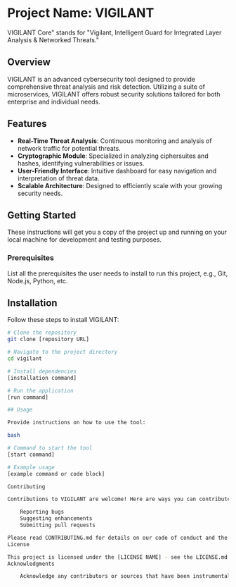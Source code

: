 # Project Name: VIGILANT
VIGILANT Core" stands for "Vigilant, Intelligent Guard for Integrated Layer Analysis & Networked Threats."
## Overview
VIGILANT is an advanced cybersecurity tool designed to provide comprehensive threat analysis and risk detection. Utilizing a suite of microservices, VIGILANT offers robust security solutions tailored for both enterprise and individual needs.

## Features
- **Real-Time Threat Analysis**: Continuous monitoring and analysis of network traffic for potential threats.
- **Cryptographic Module**: Specialized in analyzing ciphersuites and hashes, identifying vulnerabilities or issues.
- **User-Friendly Interface**: Intuitive dashboard for easy navigation and interpretation of threat data.
- **Scalable Architecture**: Designed to efficiently scale with your growing security needs.

## Getting Started
These instructions will get you a copy of the project up and running on your local machine for development and testing purposes.

### Prerequisites
List all the prerequisites the user needs to install to run this project, e.g., Git, Node.js, Python, etc.
## Installation
Follow these steps to install VIGILANT:

```bash
# Clone the repository
git clone [repository URL]

# Navigate to the project directory
cd vigilant

# Install dependencies
[installation command]

# Run the application
[run command]

## Usage

Provide instructions on how to use the tool:

bash

# Command to start the tool
[start command]

# Example usage
[example command or code block]

Contributing

Contributions to VIGILANT are welcome! Here are ways you can contribute:

    Reporting bugs
    Suggesting enhancements
    Submitting pull requests

Please read CONTRIBUTING.md for details on our code of conduct and the process for submitting pull requests.
License

This project is licensed under the [LICENSE NAME] - see the LICENSE.md file for details.
Acknowledgments

    Acknowledge any contributors or sources that have been instrumental in your project.